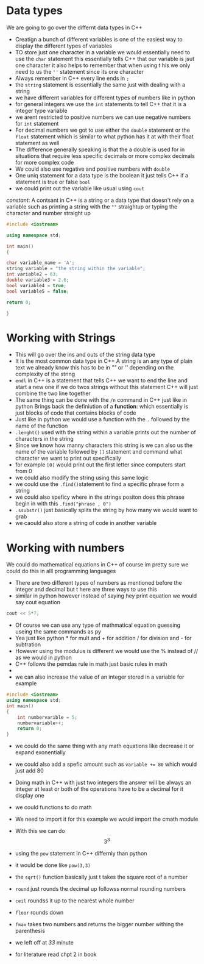 # Data types 
We are going to go over the differnt data types in C++ 
- Creatign a bunch of different variables is one of the easiest way to display the different types of variables
- TO store just one character in a variable we would essentially need to use the `char` statement this essentially tells C++ that our variable is jsut one character it also helps to remember that when using t his we only need to us the `''` statement since its one character 
- Always remember in C++ every line ends in `;`
-  the `string` statement is essentially the same just with dealing with a string
- we have different variables for different types of numbers like in python 
- for  general integers we use the `int` statements to tell C++ that it is a integer type variable 
- we arent restricted to   positive numbers we can use negative numbers for `int` statement 
- For decimal numbers we got to use either the `double` statement or the `float` statement which is similar to what python has it  at with their float statement as well 
- The difference generally speaking is that the a double is used for in situations that require less specific decimals or more complex decimals for more complex code
- We could also use negative and positive numbers with `double` 
-  One  uniq statement for a data type is the boolean it just tells C++ if a statement is true or false `bool` 
- we could print out the variable like usual using `cout` 

*constant*: A contsant in C++ is a string or a data type that doesn't rely on a variable such as printing a string with the `""` straightup or typing the character and number straight up 

```C++
#include <iostream>

using namespace std;

int main()
{

char variable_name = 'A';
string variable = "the string within the variable";
int variable2 = 63;
double variable3 = 2.6;
bool variable4 = true;
bool variable5 = false;

return 0;

}
```



# Working with Strings 
- This will go over the ins and outs of the string data type 
- It is the most common data type in C++
A string is an any type of plain text we already know this has to be in *""* or *''* depending on the complexity of the  string 
- `endl` in C++ is a statement that tells C++ we want to end the line and start a new one if we do twos strings without this  statement C++ will just  combine the two line together 
- The same thing can be done with the `/n` command in C++ just like in python 
Brings back the definiution of a **function**: which essentially is just blocks of code that contains blocks of code 
- Just like in python we would use a function with the `.` followed by the name of the function 
- `.lenght()` used with the string within a variable prints out the number of  characters in the string 
- Since we know how manny characters this string is we can also us the name of the variable followed by `[]` statement and command what character we want to print out specifically
- for example `[0]` would print out the first letter since computers start from 0 
- we could also modify the string using this same logic 
- we could use the `.find()`statement to find a specific phrase form a string 
- we could also speficy where in the strings positon does this phrase begin in with this `.find("phrase , 0")` 
- `.ssubstr()` just basically splits the string by how many we would want to grab 
- we caould also store a string of code in another variable 

# Working  with numbers 
We could do mathematical equations in C++ of course im pretty sure we could do this in alll programming languages 

- There are two different types of numbers as mentioned before the integer and decimal but t here are three ways to use this  
- similar in python however instead of saying hey print equation we would say cout equation 
```C++
cout << 5*7;

```
- Of course we can use any type of mathmatical equation guessing  useing the same commands as py
- Yea just like python * for mult and + for addition / for division and - for subtration 
- However using the modulus is different we would use the % instead of // as we would in python 
 - C++ follows the pemdas rule in math just basic rules in math 
 - 
 - we can also increase the value of an integer stored in a variable for example 
```C++
#include <iostream>
using namespace std;
int main()
{
	int numbervarible = 5;
	numbervariable++;
	return 0;
}
```

- we could do the same thing with any math equations like decrease it or expand exonentially 
- we could also add a spefic amount such as `variable += 80` which would just add 80 
- Doing math in C++ with just two integers the answer will be always an integer at least or both of the operations have to be a decimal for it display one 
- we could functions to do math 
- We need to import it for this example we would import the cmath module 
- With this we can do $$3^3$$
- using the `pow` statement in C++ differnly than python 
- it would be done like `pow(3,3)` 
- the `sqrt()` function basically just t takes the square root of a number 
- `round` just rounds the decimal up followss normal rounding numbers 
- `ceil` roundss it up to the nearest whole number 
- `floor` rounds down 
- `fmax` takes two numbers and returns the bigger number withing the parenthesis 

- we left off at *33* minute 
- for literature read chpt 2 in book 